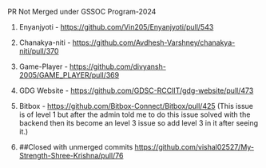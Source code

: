 PR Not Merged under GSSOC Program-2024

1. Enyanjyoti - https://github.com/Vin205/Enyanjyoti/pull/543

2. Chanakya-niti - https://github.com/Avdhesh-Varshney/chanakya-niti/pull/370

3. Game-Player - https://github.com/divyansh-2005/GAME_PLAYER/pull/369

4. GDG Website - https://github.com/GDSC-RCCIIT/gdg-website/pull/473

5. Bitbox - https://github.com/Bitbox-Connect/Bitbox/pull/425 (This issue is of level 1 but after the admin told me to do this issue solved with the backend then its become an level 3 issue so add level 3 in it after seeing it.)

6. ##Closed with unmerged commits 
https://github.com/vishal02527/My-Strength-Shree-Krishna/pull/76

